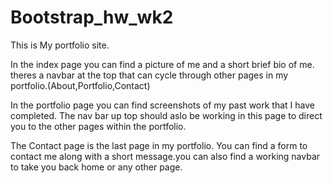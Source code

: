 # Bootstrap_hw_wk2 

This is My portfolio site. 

In the index page you can find a picture of me and a short brief bio of me.
theres a navbar at the top that can cycle through other pages in my portfolio.(About,Portfolio,Contact)

In the portfolio page you can find screenshots of my past work that I have completed.
The nav bar up top should aslo be working in this page to direct you to the other pages within the portfolio.

The Contact page is the last page in my portfolio. You can find a form to contact me along with a short message.you can also find a working navbar to take you back home or any other page.